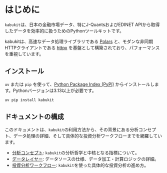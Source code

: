# はじめに

`kabukit`は、日本の金融市場データ、特にJ-QuantsおよびEDINET APIから取得したデータを効率的に扱うためのPythonツールキットです。

kabukitは、高速なデータ処理ライブラリである [Polars](https://pola.rs/) と、モダンな非同期HTTPクライアントである [httpx](https://www.python-httpx.org/) を基盤として構築されており、パフォーマンスを重視しています。

## インストール

`uv` または `pip` を使って、[Python Package Index (PyPI)](https://pypi.org/) からインストールします。Pythonバージョンは3.13以上が必要です。

```bash
uv pip install kabukit
```

## ドキュメントの構成

このドキュメントは、`kabukit`の利用方法から、その背景にある分析コンセプト、データ処理の詳細、そして具体的な投資分析ワークフローまでを網羅しています。

*   [分析コンセプト](concept/index.md): `kabukit`の分析哲学と中核となる指標について。
*   [データレイヤー](data_layer/index.md): データソースの仕様、データ加工・計算ロジックの詳細。
*   [投資分析ワークフロー](workflow/index.md): `kabukit`を使った具体的な投資分析の進め方。
<!-- *   [CLIの使用方法](cli/index.md): コマンドラインインターフェースの詳しい使い方。
*   [ノートブックの例](notebooks/index.md): ノートブックを使った実践的な利用例。 -->
